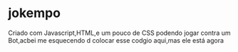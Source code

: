 # jokempo
Criado com Javascript,HTML,e um pouco de CSS podendo jogar contra um Bot,acbei me esquecendo d colocar esse codgio aqui,mas ele está agora
